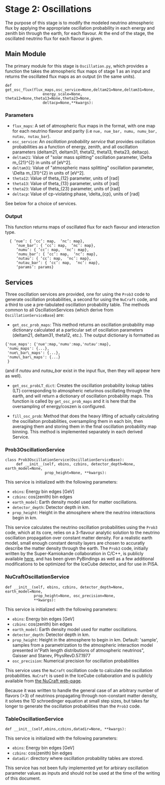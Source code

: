 # Stage 2: Oscillations

The purpose of this stage is to modify the modeled neutrino
atmospheric flux by applying the appropriate oscillation probability
in each energy and zenith bin through the earth, for each flavour. At
the end of the stage, the oscillated neutrino flux for each flavour is
given.

## Main Module

The primary module for this stage is `Oscillation.py`, which provides
a function the takes the atmospheric flux maps of stage 1 as an input
and returns the oscillated flux maps as an output (in the same units).
```
def get_osc_flux(flux_maps,osc_service=None,deltam21=None,deltam31=None,
                 energy_scale=None, theta12=None,theta13=None,theta23=None,
                 deltacp=None,**kwargs):
```

### Parameters
* `flux_maps`: A set of atmospheric flux maps in the format, with one
  map for each neutrino flavour and parity (i.e `nue, nue_bar, numu,
  numu_bar, nutau, nutau_bar`).
* `osc_service`: An _oscillation probability service_ that provides
  oscillation probabilities as a function of energy, zenith, and all
  oscillation parameters (deltam21, deltam31, theta12, theta13,
  theta23, deltacp).
* `deltam21`: Value of "solar mass splitting" oscillation parameter,
  \Delta m_{21}^{2} in units of [eV^2].
* `deltam31`: Value of "atmospheric mass splitting" oscillation
  parameter, \Delta m_{31}^{2} in units of [eV^2].
* `theta12`: Value of theta_{12} parameter, units of [rad]
* `theta13`: Value of theta_{13} parameter, units of [rad]
* `theta23`: Value of theta_{23} parameter, units of [rad]
* `deltacp`: Value of cp-violating phase, \delta_{cp}, units of [rad]

See below for a choice of services.

### Output

This function returns maps of oscillated flux for each flavour and
interaction type.

```
  { ‘nue’: { ‘cc’: map,  ‘nc’: map},
     ‘nue_bar’: { ‘cc’: map,  ‘nc’: map},
     ‘numu’: { ‘cc’: map,  ‘nc’: map},
     ‘numu_bar’: { ‘cc’: map,  ‘nc’: map},
     ‘nutau’: { ‘cc’: map,  ‘nc’: map},
     ‘nutau_bar’: { ‘cc’: map,  ‘nc’: map},
     ‘params’: params}
```

## Services

Three oscillation services are provided, one for using the `Prob3`
code to generate oscillation probabilities, a second for using the
`NuCraft` code, and a third to use a pre-tabulated oscillation
probability table. The methods common to all OscillationServices
(which derive from `OscillationServiceBase`) are:

* `get_osc_prob_maps`: This method returns an oscillation probability
  map dictionary calculated at a particular set of oscillation
  parameters (deltam21, deltam31, theta12, etc.). The output
  dictionary is formatted as

```
{'nue_maps': {'nue':map,'numu':map,'nutau':map},
 'numu_maps': {...},
 'nue\_bar\_maps': {...},
 'numu\_bar\_maps': {...}
 }
```

(and if _nutau_ and _nutau\_bar_ exist in the input flux, then they
will appear here as well).

* `get_osc_probLT_dict`: Creates the oscillation probability lookup
  tables (LT) corresponding to atmospheric neturinos oscillating
  through the earth, and will return a dictionary of oscillation
  probability maps. This function is called by `get_osc_prob_maps` and
  it is here that the oversampling of energy/coszen is configured.

* `fill_osc_prob`: Method that does the heavy lifting of actually
  calculating the oscillaiton probabilities, oversampling them in each
  bin, then averaging them and storing them in the final oscillation
  probability map binning. This method is implemented separately in
  each derived Service.

### Prob3OscillationService

```
class Prob3OscillationService(OscillationServiceBase):
     def __init__(self, ebins, czbins, detector_depth=None, earth_model=None,
                  prop_height=None, **kwargs):
```

This service is initialized with the following parameters:

* `ebins`: Energy bin edges [GeV]
* `czbins`: cos(zenith) bin edges
* `earth_model`: Earth density model used for matter oscillations.
* `detector_depth`: Detector depth in km.
* `prop_height`: Height in the atmosphere where the neutrino
  interactions begin in km.

This service calculates the neutrino oscillation probabilities using
the `Prob3` code, which at its core, relies on a 3-flavour analytic
solution to the neutrino oscillation propagation over constant matter
density. For a realistic earth model, small enough constant density
layers are chosen to accuratly describe the matter density through the
earth. The `Prob3` code, initially written by the Super-Kamiokande
collaboration in C/C++, is publicly available [here](http://www.phy.duke.edu/~raw22/public/Prob3++), and has been given PyBindings as well as a few additional
modifications to be optimized for the IceCube detector, and for use in
PISA.

### NuCraftOscillationService

```
def __init__(self, ebins, czbins, detector_depth=None, earth_model=None,
             prop_height=None, osc_precision=None,
             **kwargs):
```

This service is initialized with the following parameters:
* `ebins`: Energy bin edges [GeV]
* `czbins`: cos(zenith) bin edges
* `earth_model`: Earth density model used for matter oscillations.
* `detector_depth`: Detector depth in km.
* `prop_height`: Height in the atmosphere to begin in km.
    Default: 'sample', samples from a parametrization to the
    atmospheric interaction model presented in"Path length
    distributions of atmospheric neutrinos", Gaisser and Stanev,
    PhysRevD.57.1977
* `osc_precision`: Numerical precision for oscillation probabilities

This service uses the `NuCraft` oscillation code to calculate the
oscillation probabilities. `NuCraft` is used in the IceCube
collaboration and is publicly available from [the NuCraft web-page](http://nucraft.hepforge.org).

Because it was written to handle the general case of an arbitrary
number of flavors (>3) of neutrinos propagating through non-constant
matter density, it solves the 1D schroedinger equation at small step
sizes, but takes far longer to generate the oscillation probabilities
than the `Prob3` code.

### TableOscillationService

```
def __init__(self,ebins,czbins,datadir=None, **kwargs):
```

This service is initialized with the following parameters:

* `ebins`: Energy bin edges [GeV]
* `czbins`: cos(zenith) bin edges
* `datadir`: directory where oscillation probability tables are stored.

This service has not been fully implemented yet for arbirary
oscillation parameter values as inputs and should not be used at the
time of the writing of this document.
